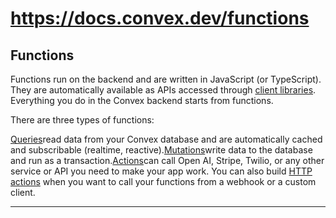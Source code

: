 # https://docs.convex.dev/functions

<!--
URL: https://docs.convex.dev/functions
title: Functions | Convex Developer Hub
url: https://docs.convex.dev/functions
hostname: convex.dev
description: Write functions to define your server behavior.
sitename: docs.convex.dev
date: 2024-01-01
categories: []
tags: []
image: https://docs.convex.dev/img/social.png
filedate: 2024-12-01
-->

## Functions

Functions run on the backend and are written in JavaScript (or TypeScript). They
are automatically available as APIs accessed through
[client libraries](/client/react). Everything you do in the Convex
backend starts from functions.

There are three types of functions:

[Queries](/functions/query-functions)read data from your Convex database and are automatically cached and subscribable (realtime, reactive).[Mutations](/functions/mutation-functions)write data to the database and run as a transaction.[Actions](/functions/actions)can call Open AI, Stripe, Twilio, or any other service or API you need to make your app work.
You can also build [HTTP actions](/functions/http-actions) when you
want to call your functions from a webhook or a custom client.

---